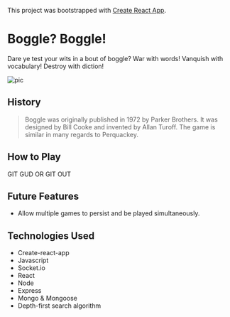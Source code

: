 This project was bootstrapped with [Create React App](https://github.com/facebookincubator/create-react-app).

# Boggle? Boggle!
Dare ye test your wits in a bout of boggle? War with words! Vanquish with vocabulary! Destroy with diction! 

![pic](https://i.imgur.com/cgBBsIc.png "boggle")

## History

 > Boggle was originally published in 1972 by Parker Brothers. It was designed by Bill Cooke and invented by Allan Turoff. The game is similar in many regards to Perquackey.

## How to Play

GIT GUD OR GIT OUT

## Future Features
* Allow multiple games to persist and be played simultaneously.


## Technologies Used
* Create-react-app
* Javascript
* Socket.io
* React
* Node
* Express
* Mongo & Mongoose
* Depth-first search algorithm
